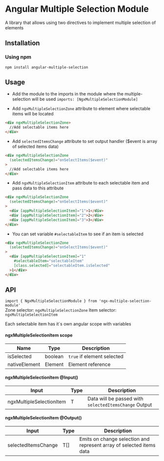 # Angular Multiple Selection Module
A library that allows using two directives to implement multiple selection of elements

## Installation

### Using npm
```
npm install angular-multiple-selection
```

## Usage
* Add the module to the imports in the module where the multiple-selection will be used `imports: [NgxMultipleSelectionModule]`

* Add `ngxMultipleSelectionZone` attribute to element where selectable items will be located
```html
<div ngxMultipleSelectionZone>
  //Add selectable items here
</div>
```

* Add `selectedItemsChange` attribute to set output handler ($event is array of selected items data)
```html
<div ngxMultipleSelectionZone
  (selectedItemsChange)="onSelectItems($event)"
>
  //Add selectable items here
</div>
```

* Add `ngxMultipleSelectionItem` attribute to each selectable item and pass data to this attribute
```html
<div ngxMultipleSelectionZone
  (selectedItemsChange)="onSelectItems($event)"
>
  <div [appMultipleSelectionItem]="1">1</div>
  <div [appMultipleSelectionItem]="2">2</div>
  <div [appMultipleSelectionItem]="3">3</div>
</div>
```

* You can set variable `#selectableItem` to see if an item is selected
```html
<div ngxMultipleSelectionZone
  (selectedItemsChange)="onSelectItems($event)"
>
  <div [appMultipleSelectionItem]="1"
    #selectableItem="selectableItem"
    [class.selected]="selectableItem.isSelected"
  >1</div>
</div>
```

## API
`import { NgxMultipleSelectionModule } from 'ngx-multiple-selection-module'`<br>
Zone selector: `ngxMultipleSelectionZone`
Item selector: `ngxMultipleSelectionItem`

Each selectable item has it`s own angular scope with variables
#### ngxMultipleSelectionItem scope
| Name          | Type    | Description                |
| ------------- | ------- | -------------------------- |
| isSelected    | boolean | `true` if element selected |
| nativeElement | Element | Element reference          |

#### ngxMultipleSelectionItem @Input()
| Input                    | Type | Description                                           |
| ------------------------ | ---- | ----------------------------------------------------- |
| ngxMultipleSelectionItem | T    | Data will be passed with `selectedItemsChange` Output |

#### ngxMultipleSelectionItem @Output()
| Input               | Type | Description                                                          |
| ------------------- | ---- | -------------------------------------------------------------------- |
| selectedItemsChange | T[]  | Emits on change selection and represent array of selected items data |
